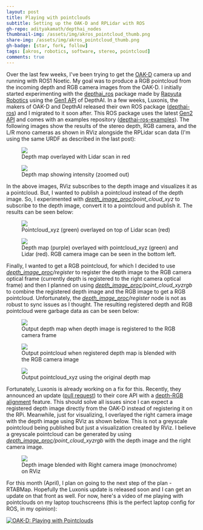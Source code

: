 ```yaml
---
layout: post
title: Playing with pointclouds
subtitle: Setting up the OAK-D and RPLidar with ROS
gh-repo: adityakamath/depthai_nodes
thumbnail-img: /assets/img/akros_pointcloud_thumb.png
share-img: /assets/img/akros_pointcloud_thumb.png
gh-badge: [star, fork, follow]
tags: [akros, robotics, software, stereo, pointcloud]
comments: true
---
```


Over the last few weeks, I've been trying to get the [OAK-D](https://store.opencv.ai/products/oak-d) camera up and running with ROS1 Noetic. My goal was to produce a RGB pointcloud from the incoming depth and RGB camera images from the OAK-D. I initially started experimenting with the [depthai_ros](https://github.com/rapyuta-robotics/depthai_ros) package made by [Rapyuta Robotics](https://github.com/rapyuta-robotics) using the [Gen1 API](https://docs.luxonis.com/en/gen1_master/pages/faq/) of DepthAI. In a few weeks, Luxonis, the makers of OAK-D and DepthAI released their own ROS package ([depthai-ros](https://github.com/luxonis/depthai-ros)) and I migrated to it soon after. This ROS package uses the latest [Gen2 API](https://docs.luxonis.com/en/latest/pages/faq/) and comes with an examples repository ([depthai-ros-examples](https://github.com/luxonis/depthai-ros-examples)). The following images show the results of the stereo depth, RGB camera, and the L/R mono cameras as shown in RViz alongside the RPLidar scan data (I'm using the same URDF as described in the last post):
  
<figure class="aligncenter">
	<img src="https://adityakamath.github.io/assets/img/akros_depth_lidar.png" />
	<figcaption>Depth map overlayed with Lidar scan in red</figcaption>
</figure>

<figure class="aligncenter">
	<img src="https://adityakamath.github.io/assets/img/akros_depthcloud_lidar.png" />
	<figcaption>Depth map showing intensity (zoomed out)</figcaption>
</figure>

In the above images, RViz subscribes to the depth image and visualizes it as a pointcloud. But, I wanted to publish a pointcloud instead of the depth image. So, I experimented with *[depth_image_proc](http://wiki.ros.org/depth_image_proc)/point_cloud_xyz* to subscribe to the depth image, convert it to a pointcloud and publish it. The results can be seen below:

<figure class="aligncenter">
	<img src="https://adityakamath.github.io/assets/img/akros_pointcloud_lidar.png" />
	<figcaption>Pointcloud_xyz (green) overlayed on top of Lidar scan (red)</figcaption>
</figure>

<figure class="aligncenter">
	<img src="https://adityakamath.github.io/assets/img/akros_rgbd_pointcloud_lidar.png" />
	<figcaption>Depth map (purple) overlayed with pointcloud_xyz (green) and Lidar (red). RGB camera image can be seen in the bottom left.</figcaption>
</figure>

Finally, I wanted to get a RGB pointcloud, for which I decided to use *[depth_image_proc](http://wiki.ros.org/depth_image_proc)/register* to register the depth image to the RGB camera optical frame (currently depth is registered to the right camera optical frame) and then I planned on using *[depth_image_proc](http://wiki.ros.org/depth_image_proc)/point_cloud_xyzrgb* to combine the registered depth image and the RGB image to get a RGB pointcloud. Unfortunately, the *[depth_image_proc](http://wiki.ros.org/depth_image_proc)/register* node is not as robust to sync issues as I thought. The resulting registered depth and RGB pointcloud were garbage data as can be seen below:

<figure class="aligncenter">
	<img src="https://adityakamath.github.io/assets/img/akros_error_depth_registered.png" />
	<figcaption>Output depth map when depth image is registered to the RGB camera frame</figcaption>
</figure>

<figure class="aligncenter">
	<img src="https://adityakamath.github.io/assets/img/akros_error_pointcloud_rgb.png" />
	<figcaption>Output pointcloud when registered depth map is blended with the RGB camera image</figcaption>
</figure>

<figure class="aligncenter">
	<img src="https://adityakamath.github.io/assets/img/akros_error_pointcloud_orig.png" />
	<figcaption>Output pointcloud_xyz using the original depth map</figcaption>
</figure>

Fortunately, Luxonis is already working on a fix for this. Recently, they announced an update ([pull request](https://github.com/luxonis/depthai-python/pull/147)) to their core API with a [depth-RGB alignment](https://www.youtube.com/watch?v=TuXbULqsG1A&feature=youtu.be) feature. This should solve all issues since I can expect a registered depth image directly from the OAK-D instead of registering it on the RPi. Meanwhile, just for visualizing, I overlayed the right camera image with the depth image using RViz as shown below. This is not a greyscale pointcloud being published but just a visualization created by RViz. I believe a greyscale pointcloud can be generated by using *[depth_image_proc](http://wiki.ros.org/depth_image_proc)/point_cloud_xyzrgb* with the depth image and the right camera image. 

<figure class="aligncenter">
	<img src="https://adityakamath.github.io/assets/img/akros_pointcloud_greyscale.png" />
	<figcaption>Depth image blended with Right camera image (monochrome) on RViz</figcaption>
</figure>

For this month (April), I plan on going to the next step of the plan - RTABMap. Hopefully the Luxonis update is released soon and I can get an update on that front as well. For now, here's a video of me playing with pointclouds on my laptop touchscreens (this is the perfect laptop config for ROS, in my opinion):

[![OAK-D: Playing with Pointclouds](https://adityakamath.github.io/assets/img/akros_pointclouds_ss.png)](https://www.youtube.com/watch?v=9lzIxv-3E_w "[OAK-D: Playing with Pointclouds - Click to Watch!")
